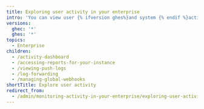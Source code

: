 ```yaml
---
title: Exploring user activity in your enterprise
intro: 'You can view user {% ifversion ghes%}and system {% endif %}activity with {% ifversion ghes%}dashboards, log forwarding, and {% endif %}webhooks.'
versions:
  ghec: '*'
  ghes: '*'
topics:
  - Enterprise
children:
  - /activity-dashboard
  - /accessing-reports-for-your-instance
  - /viewing-push-logs
  - /log-forwarding
  - /managing-global-webhooks
shortTitle: Explore user activity
redirect_from:
  - /admin/monitoring-activity-in-your-enterprise/exploring-user-activity
---
```

